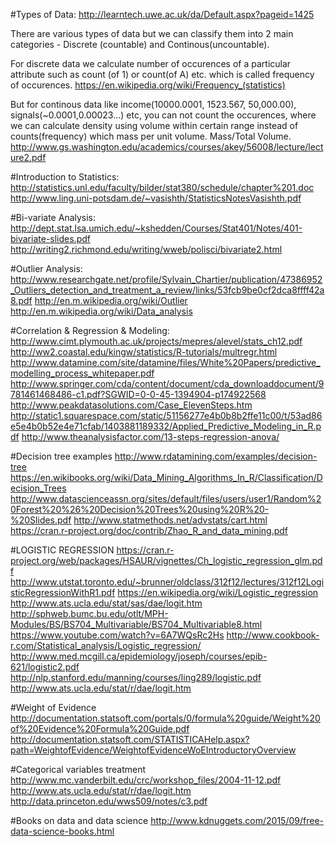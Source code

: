 #Types of Data:
http://learntech.uwe.ac.uk/da/Default.aspx?pageid=1425

There are various types of data but we can classify them into 2 main categories - Discrete (countable) and Continous(uncountable). 

For discrete data we calculate number of occurences of a particular attribute such as count (of 1) or count(of A) etc. which is called frequency of occurences.
https://en.wikipedia.org/wiki/Frequency_(statistics)

But for continous data like income(10000.0001, 1523.567, 50,000.00), signals(~0.0001,0.00023...) etc, you can not count the occurences, where we can calculate density using volume within certain range instead of counts(frequency) which mass per unit volume. Mass/Total Volume.
http://www.gs.washington.edu/academics/courses/akey/56008/lecture/lecture2.pdf

#Introduction to Statistics:
http://statistics.unl.edu/faculty/bilder/stat380/schedule/chapter%201.doc
http://www.ling.uni-potsdam.de/~vasishth/StatisticsNotesVasishth.pdf

#Bi-variate Analysis:
http://dept.stat.lsa.umich.edu/~kshedden/Courses/Stat401/Notes/401-bivariate-slides.pdf
http://writing2.richmond.edu/writing/wweb/polisci/bivariate2.html

#Outlier Analysis:
http://www.researchgate.net/profile/Sylvain_Chartier/publication/47386952_Outliers_detection_and_treatment_a_review/links/53fcb9be0cf2dca8ffff42a8.pdf 
http://en.m.wikipedia.org/wiki/Outlier http://en.m.wikipedia.org/wiki/Data_analysis

#Correlation & Regression & Modeling:
http://www.cimt.plymouth.ac.uk/projects/mepres/alevel/stats_ch12.pdf
http://ww2.coastal.edu/kingw/statistics/R-tutorials/multregr.html
http://www.datamine.com/site/datamine/files/White%20Papers/predictive_modelling_process_whitepaper.pdf
http://www.springer.com/cda/content/document/cda_downloaddocument/9781461468486-c1.pdf?SGWID=0-0-45-1394904-p174922568
http://www.peakdatasolutions.com/Case_ElevenSteps.htm 
http://static1.squarespace.com/static/51156277e4b0b8b2ffe11c00/t/53ad86e5e4b0b52e4e71cfab/1403881189332/Applied_Predictive_Modeling_in_R.pdf
http://www.theanalysisfactor.com/13-steps-regression-anova/

#Decision tree examples
http://www.rdatamining.com/examples/decision-tree
https://en.wikibooks.org/wiki/Data_Mining_Algorithms_In_R/Classification/Decision_Trees
http://www.datascienceassn.org/sites/default/files/users/user1/Random%20Forest%20%26%20Decision%20Trees%20using%20R%20-%20Slides.pdf
http://www.statmethods.net/advstats/cart.html
https://cran.r-project.org/doc/contrib/Zhao_R_and_data_mining.pdf


#LOGISTIC REGRESSION
https://cran.r-project.org/web/packages/HSAUR/vignettes/Ch_logistic_regression_glm.pdf
http://www.utstat.toronto.edu/~brunner/oldclass/312f12/lectures/312f12LogisticRegressionWithR1.pdf
https://en.wikipedia.org/wiki/Logistic_regression
http://www.ats.ucla.edu/stat/sas/dae/logit.htm
http://sphweb.bumc.bu.edu/otlt/MPH-Modules/BS/BS704_Multivariable/BS704_Multivariable8.html
https://www.youtube.com/watch?v=6A7WQsRc2Hs
http://www.cookbook-r.com/Statistical_analysis/Logistic_regression/
http://www.med.mcgill.ca/epidemiology/joseph/courses/epib-621/logistic2.pdf
http://nlp.stanford.edu/manning/courses/ling289/logistic.pdf
http://www.ats.ucla.edu/stat/r/dae/logit.htm

#Weight of Evidence
http://documentation.statsoft.com/portals/0/formula%20guide/Weight%20of%20Evidence%20Formula%20Guide.pdf
http://documentation.statsoft.com/STATISTICAHelp.aspx?path=WeightofEvidence/WeightofEvidenceWoEIntroductoryOverview

#Categorical variables treatment
http://www.mc.vanderbilt.edu/crc/workshop_files/2004-11-12.pdf
http://www.ats.ucla.edu/stat/r/dae/logit.htm
http://data.princeton.edu/wws509/notes/c3.pdf

#Books on data and data science
http://www.kdnuggets.com/2015/09/free-data-science-books.html
